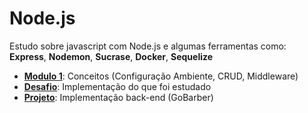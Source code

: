 # Node.js

Estudo sobre javascript com Node.js e algumas ferramentas como: **Express**, **Nodemon**, **Sucrase**, **Docker**, **Sequelize**

- [**Modulo 1**](Modulo%201): Conceitos (Configuração Ambiente, CRUD, Middleware)
- [**Desafio**](Desafio): Implementação do que foi estudado
- [**Projeto**](Projeto): Implementação back-end (GoBarber)


